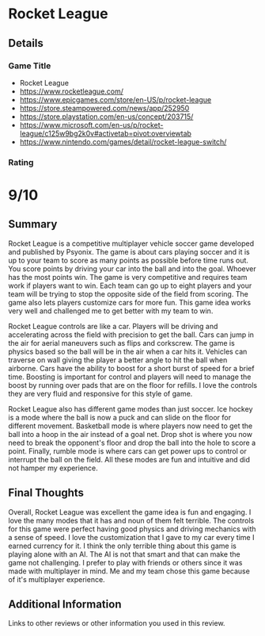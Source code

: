 # Rocket League

## Details

### Game Title

* Rocket League
* https://www.rocketleague.com/
* https://www.epicgames.com/store/en-US/p/rocket-league
* https://store.steampowered.com/news/app/252950
* https://store.playstation.com/en-us/concept/203715/
* https://www.microsoft.com/en-us/p/rocket-league/c125w9bg2k0v#activetab=pivot:overviewtab
* https://www.nintendo.com/games/detail/rocket-league-switch/

### Rating

# 9/10

## Summary

Rocket League is a competitive multiplayer vehicle soccer game developed and published by Psyonix. The game is about cars playing soccer and it is up to your team to score as many points as possible before time runs out. You score points by driving your car into the ball and into the goal. Whoever has the most points win. The game is very competitive and requires team work if players want to win. Each team can go up to eight players and your team will be trying to stop the opposite side of the field from scoring. The game also lets players customize cars for more fun. This game idea works very well and challenged me to get better with my team to win. 

Rocket League controls are like a car. Players will be driving and accelerating across the field with precision to get the ball. Cars can jump in the air for aerial maneuvers such as flips and corkscrew. The game is physics based so the ball will be in the air when a car hits it. Vehicles can traverse on wall giving the player a better angle to hit the ball when airborne. Cars have the ability to boost for a short burst of speed for a brief time. Boosting is important for control and players will need to manage the boost by running over pads that are on the floor for refills. I love the controls they are very fluid and responsive for this style of game. 

Rocket League also has different game modes than just soccer. Ice hockey is a mode where the ball is now a puck and can slide on the floor for different movement. Basketball mode is where players now need to get the ball into a hoop in the air instead of a goal net. Drop shot is where you now need to break the opponent's floor and drop the ball into the hole to score a point. Finally, rumble mode is where cars can get power ups to control or interrupt the ball on the field. All these modes are fun and intuitive and did not hamper my experience. 

## Final Thoughts

Overall, Rocket League was excellent the game idea is fun and engaging. I love the many modes that it has and noun of them felt terrible. The controls for this game were perfect having good physics and driving mechanics with a sense of speed. I love the customization that I gave to my car every time I earned currency for it. I think the only terrible thing about this game is playing alone with an AI. The AI is not that smart and that can make the game not challenging. I prefer to play with friends or others since it was made with multiplayer in mind. Me and my team chose this game because of it's multiplayer experience.

## Additional Information

Links to other reviews or other information you used in this review.
